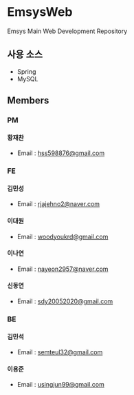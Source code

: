 # EmsysWeb
Emsys Main Web Development Repository
## 사용 소스
- Spring
- MySQL

## Members
### PM
#### 황재찬
- Email : hss598876@gmail.com
### FE
#### 김민성
- Email : rjajehno2@naver.com
#### 이대원
- Email : woodyoukrd@gmail.com
#### 이나연
- Email : nayeon2957@naver.com
#### 신동연
- Email : sdy20052020@gmail.com
### BE
#### 김민석
- Email : semteul32@gmail.com
#### 이용준
- Email : usingjun99@gmail.com

